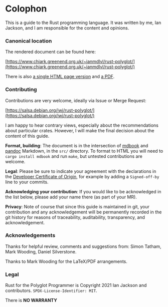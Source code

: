 Colophon
========

[comment]: # ( Copyright 2021 Ian Jackson and contributors  )
[comment]: # ( SPDX-License-Identifier: MIT                 )
[comment]: # ( There is NO WARRANTY.                        )

This is a guide to the Rust programming language.  It was written by
me, Ian Jackson, and I am responsible for the content and opinions.

### Canonical location

The rendered document can be found here:

   [https://www.chiark.greenend.org.uk/~ianmdlvl/rust-polyglot/](https://www.chiark.greenend.org.uk/~ianmdlvl/rust-polyglot/)

There is also
[a single HTML page version](https://www.chiark.greenend.org.uk/%7Eianmdlvl/rust-polyglot/print.html) and
[a PDF](https://www.chiark.greenend.org.uk/%7Eianmdlvl/rust-polyglot/polyglot.pdf).

### Contributing

Contributions are very welcome, ideally via Issue or Merge Request:

   [https://salsa.debian.org/iwj/rust-polyglot/](https://salsa.debian.org/iwj/rust-polyglot/)

I am happy to hear contrary views,
especially about the recommendations about particular crates.
However,
I will make the final decision about the content of this guide.

**Format, building**:
The document is in the intersection of
[mdbook](https://rust-lang.github.io/mdBook/) and 
[pandoc](https://pandoc.org/) Markdown,
in the `src/` directory.
To format to HTML you will need to `cargo install mdbook` and run `make`,
but untested contributions are welcome.

**Legal**:
Please be sure to indicate your agreement with
the declarations in the
[Developer Certificate of Origin](#developer-certificate-of-origin-developer-certificate),
for example by adding a `Signed-off-by` line to your commits.

**Acknowledging your contribution**:
If you would like to be acknowledged in the list below,
please add your name there
(as part of your MR).

**Privacy**:
Note of course that since this guide is maintained in git,
your contribution and any acknowledgement
will be permanently recorded in the git history
for reasons of traceability, auditability, transparency,
and acknowledgement.

### Acknowledgements

Thanks for helpful review, comments and suggestions from:
Simon Tatham,
Mark Wooding,
Daniel Silverstone.

Thanks to Mark Wooding for the LaTeX/PDF arrangements.

### Legal

Rust for the Polyglot Programmer is
Copyright 2021 Ian Jackson and contributors.
`SPDX-License-Identifier: MIT`.

There is **NO WARRANTY**

[comment]: # ( Extra data is appended here by generate-inputs: )
